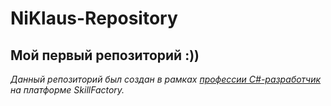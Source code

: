 # NiKlaus-Repository
## Мой первый репозиторий :))
*Данный репозиторий был создан в рамках [профессии C#-разработчик](https://skillfactory.ru/csharp) на платформе SkillFactory.*
